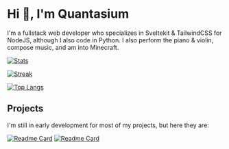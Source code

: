 # Hi 👋, I'm Quantasium

I'm a fullstack web developer who specializes in Sveltekit & TailwindCSS for NodeJS, although I also code in Python. I also perform the piano & violin, compose music, and am into Minecraft.

[<img src="https://github-readme-stats.vercel.app/api?username=quantasium&include_all_commits=true&count_private=true&show_icons=true&line_height=40&title_color=FFFFFF&icon_color=FFFFFF&text_color=FFFFFF&bg_color=45,00DC82,36E4DA,16A79E" alt="Stats"/>](https://github.com/quantasium)
  
[<img src="https://github-readme-streak-stats.herokuapp.com/?user=quantasium&theme=tokyonight" alt="Streak"/>](https://github.com/quantasium)

[![Top Langs](https://github-readme-stats.vercel.app/api/top-langs/?username=quantasium&layout=compact)](https://github.com/quantasium)


## Projects

I'm still in early development for most of my projects, but here they are:

[![Readme Card](https://github-readme-stats.vercel.app/api/pin/?username=checkmatesw&repo=checkmate&show_owner=true)](https://github.com/checkmatesw/checkmate)
[![Readme Card](https://github-readme-stats.vercel.app/api/pin/?username=quantasium&repo=acsl-practice&show_owner=true)](https://github.com/quantasium/acsl-practice)
